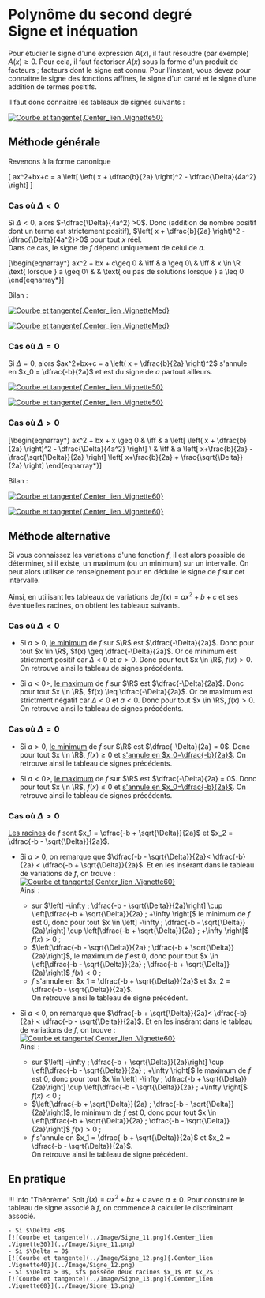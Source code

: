# Polynôme du second degré<br>Signe et inéquation

Pour étudier le signe d'une expression $A(x)$, il faut résoudre (par exemple) $A(x)\geq 0$. Pour cela, il faut factoriser $A(x)$ sous la forme d'un produit de facteurs ; facteurs dont le signe est connu. Pour l'instant, vous devez pour connaitre le signe des fonctions affines, le signe d'un carré et le signe d'une addition de termes positifs.

Il faut donc connaitre les tableaux de signes suivants :

[![Courbe et tangente](../Image/Signe_05.png){.Center_lien .Vignette50}](../Image/Signe_05.png)

## Méthode générale

Revenons à la forme canonique 

\[ ax^2+bx+c = a \left[ \left( x + \dfrac{b}{2a} \right)^2 -  \dfrac{\Delta}{4a^2} \right] \]

### Cas où $\Delta <0$

Si $\Delta <0$, alors $-\dfrac{\Delta}{4a^2} >0$. Donc (addition de nombre positif dont un terme est strictement positif), $\left( x + \dfrac{b}{2a} \right)^2 -  \dfrac{\Delta}{4a^2}>0$ pour tout $x$ réel.  
Dans ce cas, le signe de $f$ dépend uniquement de celui de $a$.

\[\begin{eqnarray*}
    ax^2 + bx + c\geq 0 & \iff &  a \geq 0\\
    & \iff & x \in \R \text{ lorsque } a \geq 0\\
    & & \text{ ou pas de solutions lorsque } a \leq 0
\end{eqnarray*}\]

Bilan : 

[![Courbe et tangente](../Image/Signe_01.png){.Center_lien .VignetteMed}](../Image/Signe_01.png)

[![Courbe et tangente](../Image/Signe_02.png){.Center_lien .VignetteMed}](../Image/Signe_02.png)

### Cas où $\Delta = 0$

Si $\Delta = 0$, alors $ax^2+bx+c = a \left( x + \dfrac{b}{2a} \right)^2$ s'annule en $x_0 = \dfrac{-b}{2a}$  et est du signe de $a$ partout ailleurs.

[![Courbe et tangente](../Image/Signe_03.png){.Center_lien .Vignette50}](../Image/Signe_03.png)

[![Courbe et tangente](../Image/Signe_04.png){.Center_lien .Vignette50}](../Image/Signe_04.png)

### Cas où $\Delta >0$

\[\begin{eqnarray*}
ax^2 + bx + x \geq 0 & \iff & a \left[ \left( x + \dfrac{b}{2a} \right)^2 -  \dfrac{\Delta}{4a^2} \right] \\
& \iff & a \left[ x+\frac{b}{2a}  - \frac{\sqrt{\Delta}}{2a} \right] \left[ x+\frac{b}{2a}  + \frac{\sqrt{\Delta}}{2a} \right]
\end{eqnarray*}\]

Bilan :

[![Courbe et tangente](../Image/Signe_06.png){.Center_lien .Vignette60}](../Image/Signe_06.png)

[![Courbe et tangente](../Image/Signe_07.png){.Center_lien .Vignette60}](../Image/Signe_07.png)

## Méthode alternative

Si vous connaissez les variations d'une fonction $f$, il est alors possible de déterminer, <span class = "Small_caps">si il existe</span>, un maximum (ou un minimum) sur un intervalle. On peut alors utiliser ce renseignement pour en déduire le signe de $f$ sur cet intervalle.

Ainsi, en utilisant les tableaux de variations de $f(x) = ax^2 +b +c$ et ses éventuelles racines, on obtient les tableaux suivants.

### Cas où $\Delta < 0$

- Si $a>0$, [le minimum](./courbe.md#min_sec_deg) de $f$ sur $\R$ est $\dfrac{-\Delta}{2a}$. Donc pour tout $x \in \R$, $f(x) \geq \dfrac{-\Delta}{2a}$. Or ce minimum est strictment positif car $\Delta <0$ et $a>0$. Donc pour tout $x \in \R$, $f(x)>0$. On retrouve ainsi le tableau de signes précédents.

- Si $a<0$>, [le maximum](./courbe.md#max_sec_deg) de $f$ sur $\R$ est $\dfrac{-\Delta}{2a}$. Donc pour tout $x \in \R$, $f(x) \leq \dfrac{-\Delta}{2a}$. Or ce maximum est strictment négatif car $\Delta <0$ et $a<0$. Donc pour tout $x \in \R$, $f(x)>0$. On retrouve ainsi le tableau de signes précédents.

### Cas où $\Delta = 0$

- Si $a>0$, [le minimum](./courbe.md#min_sec_deg) de $f$ sur $\R$ est $\dfrac{-\Delta}{2a} = 0$. Donc pour tout $x \in \R$, $f(x) \geq 0$ et [s'annule en $x_0=\dfrac{-b}{2a}$](./Equation.md#sol_double_sec_deg). On retrouve ainsi le tableau de signes précédents.

- Si $a<0$>, [le maximum](./courbe.md#max_sec_deg) de $f$ sur $\R$ est $\dfrac{-\Delta}{2a} = 0$. Donc pour tout $x \in \R$, $f(x) \leq 0$ et [s'annule en $x_0=\dfrac{-b}{2a}$](./Equation.md#sol_double_sec_deg). On retrouve ainsi le tableau de signes précédents.

### Cas où $\Delta >0$

[Les racines](./Equation.md#sol_sec_deg) de $f$ sont $x_1 = \dfrac{-b + \sqrt{\Delta}}{2a}$ et $x_2 = \dfrac{-b - \sqrt{\Delta}}{2a}$. 

- Si $a>0$, on remarque que $\dfrac{-b - \sqrt{\Delta}}{2a}< \dfrac{-b}{2a} < \dfrac{-b + \sqrt{\Delta}}{2a}$. Et en les insérant dans le tableau de variations de $f$, on trouve :  
[![Courbe et tangente](../Image/Signe_09.png){.Center_lien .Vignette60}](../Image/Signe_09.png)  
Ainsi :  
    - sur $\left] -\infty ; \dfrac{-b - \sqrt{\Delta}}{2a}\right] \cup \left[\dfrac{-b + \sqrt{\Delta}}{2a} ; +\infty \right[$ le minimum de $f$ est $0$, donc pour tout $x \in \left] -\infty ; \dfrac{-b - \sqrt{\Delta}}{2a}\right] \cup \left[\dfrac{-b + \sqrt{\Delta}}{2a} ; +\infty \right[$ $f(x)>0$ ;
    - $\left[\dfrac{-b - \sqrt{\Delta}}{2a} ; \dfrac{-b + \sqrt{\Delta}}{2a}\right]$, le maximum de $f$ est $0$, donc pour tout $x \in \left[\dfrac{-b - \sqrt{\Delta}}{2a} ; \dfrac{-b + \sqrt{\Delta}}{2a}\right]$ $f(x)<0$ ;
    - $f$ s'annule en $x_1 = \dfrac{-b + \sqrt{\Delta}}{2a}$ et $x_2 = \dfrac{-b - \sqrt{\Delta}}{2a}$.  
On retrouve ainsi le tableau de signe précédent.

- Si $a<0$, on remarque que $\dfrac{-b + \sqrt{\Delta}}{2a}< \dfrac{-b}{2a} < \dfrac{-b - \sqrt{\Delta}}{2a}$. Et en les insérant dans le tableau de variations de $f$, on trouve :  
[![Courbe et tangente](../Image/Signe_10.png){.Center_lien .Vignette60}](../Image/Signe_10.png)  
Ainsi :  
    - sur $\left] -\infty ; \dfrac{-b + \sqrt{\Delta}}{2a}\right] \cup \left[\dfrac{-b - \sqrt{\Delta}}{2a} ; +\infty \right[$ le maximum de $f$ est $0$, donc pour tout $x \in \left] -\infty ; \dfrac{-b + \sqrt{\Delta}}{2a}\right] \cup \left[\dfrac{-b - \sqrt{\Delta}}{2a} ; +\infty \right[$ $f(x)<0$ ;
    - $\left[\dfrac{-b + \sqrt{\Delta}}{2a} ; \dfrac{-b - \sqrt{\Delta}}{2a}\right]$, le minimum de $f$ est $0$, donc pour tout $x \in \left[\dfrac{-b + \sqrt{\Delta}}{2a} ; \dfrac{-b - \sqrt{\Delta}}{2a}\right]$ $f(x)>0$ ;
    - $f$ s'annule en $x_1 = \dfrac{-b + \sqrt{\Delta}}{2a}$ et $x_2 = \dfrac{-b - \sqrt{\Delta}}{2a}$.  
On retrouve ainsi le tableau de signe précédent.

## En pratique

!!! info "Théorème"
    Soit $f(x) = ax^2+bx+c$ avec $a \neq 0$. Pour construire le tableau de signe associé à $f$, on commence à calculer le discriminant associé.

    - Si $\Delta <0$  
    [![Courbe et tangente](../Image/Signe_11.png){.Center_lien .Vignette30}](../Image/Signe_11.png)  
    - Si $\Delta = 0$  
    [![Courbe et tangente](../Image/Signe_12.png){.Center_lien .Vignette40}](../Image/Signe_12.png)  
    - Si $\Delta > 0$, $f$ possède deux racines $x_1$ et $x_2$ :  
    [![Courbe et tangente](../Image/Signe_13.png){.Center_lien .Vignette60}](../Image/Signe_13.png)  